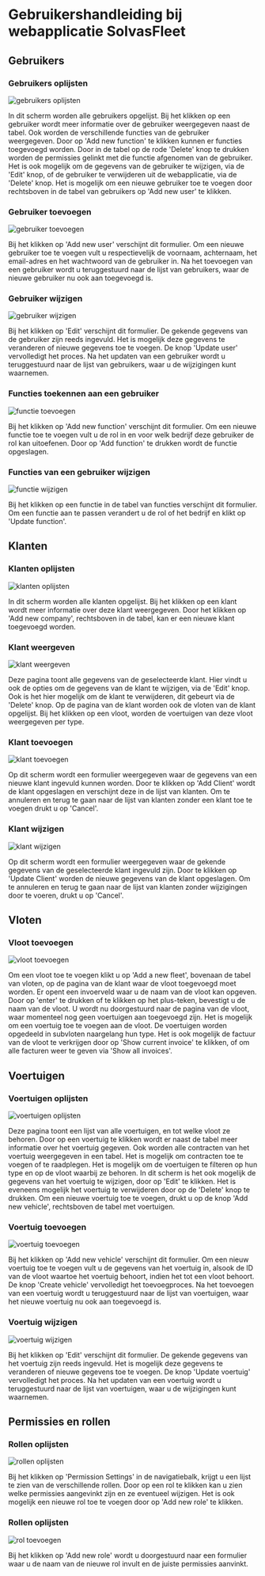 
# Gebruikershandleiding bij webapplicatie SolvasFleet

## Gebruikers

### Gebruikers oplijsten

![gebruikers oplijsten](images/user_list.png)

In dit scherm worden alle gebruikers opgelijst. Bij het klikken op een gebruiker wordt meer informatie over de gebruiker weergegeven naast de tabel. Ook worden de verschillende functies van de gebruiker weergegeven. Door op 'Add new function' te klikken kunnen er functies toegevoegd worden. Door in de tabel op de rode 'Delete' knop te drukken worden de permissies gelinkt met die functie afgenomen van de gebruiker. Het is ook mogelijk om de gegevens van de gebruiker te wijzigen, via de 'Edit' knop, of de gebruiker te verwijderen uit de webapplicatie, via de 'Delete' knop. Het is mogelijk om een nieuwe gebruiker toe te voegen door rechtsboven in de tabel van gebruikers op 'Add new user' te klikken.

### Gebruiker toevoegen

![gebruiker toevoegen](images/add_user.png)

Bij het klikken op 'Add new user' verschijnt dit formulier. Om een nieuwe gebruiker toe te voegen vult u respectievelijk de voornaam, achternaam, het email-adres en het wachtwoord van de gebruiker in. Na het toevoegen van een gebruiker wordt u teruggestuurd naar de lijst van gebruikers, waar de nieuwe gebruiker nu ook aan toegevoegd is.

### Gebruiker wijzigen

![gebruiker wijzigen](images/edit_user.png)

Bij het klikken op 'Edit' verschijnt dit formulier. De gekende gegevens van de gebruiker zijn reeds ingevuld. Het is mogelijk deze gegevens te veranderen of nieuwe gegevens toe te voegen. De knop 'Update user' vervolledigt het proces. Na het updaten van een gebruiker wordt u teruggestuurd naar de lijst van gebruikers, waar u de wijzigingen kunt waarnemen.

### Functies toekennen aan een gebruiker

![functie toevoegen](images/add_function.png)

Bij het klikken op 'Add new function' verschijnt dit formulier. Om een nieuwe functie toe te voegen vult u de rol in en voor welk bedrijf deze gebruiker de rol kan uitoefenen. Door op 'Add function' te drukken wordt de functie opgeslagen.

### Functies van een gebruiker wijzigen

![functie wijzigen](images/edit_function.png)

Bij het klikken op een functie in de tabel van functies verschijnt dit formulier. Om een functie aan te passen verandert u de rol of het bedrijf en klikt op 'Update function'.

## Klanten

### Klanten oplijsten

![klanten oplijsten](images/list_clients.png)

In dit scherm worden alle klanten opgelijst. Bij het klikken op een klant wordt meer informatie over deze klant weergegeven. Door het klikken op 'Add new company', rechtsboven in de tabel, kan er een nieuwe klant toegevoegd worden.

### Klant weergeven

![klant weergeven](images/view_client.png)

Deze pagina toont alle gegevens van de geselecteerde klant. Hier vindt u ook de opties om de gegevens van de klant te wijzigen, via de 'Edit' knop. Ook is het hier mogelijk om de klant te verwijderen, dit gebeurt via de 'Delete' knop. Op de pagina van de klant worden ook de vloten van de klant opgelijst. Bij het klikken op een vloot, worden de voertuigen van deze vloot weergegeven per type.

### Klant toevoegen

![klant toevoegen](images/add_client.png)

Op dit scherm wordt een formulier weergegeven waar de gegevens van een nieuwe klant ingevuld kunnen worden. Door te klikken op 'Add Client' wordt de klant opgeslagen en verschijnt deze in de lijst van klanten. Om te annuleren en terug te gaan naar de lijst van klanten zonder een klant toe te voegen drukt u op 'Cancel'.

### Klant wijzigen

![klant wijzigen](images/update_client.png)

Op dit scherm wordt een formulier weergegeven waar de gekende gegevens van de geselecteerde klant ingevuld zijn. Door te klikken op 'Update Client' worden de nieuwe gegevens van de klant opgeslagen. Om te annuleren en terug te gaan naar de lijst van klanten zonder wijzigingen door te voeren, drukt u op 'Cancel'.

## Vloten

### Vloot toevoegen

![vloot toevoegen](images/add_fleet.png)

Om een vloot toe te voegen klikt u op 'Add a new fleet', bovenaan de tabel van vloten, op de pagina van de klant waar de vloot toegevoegd moet worden. Er opent een invoerveld waar u de naam van de vloot kan opgeven. Door op 'enter' te drukken of te klikken op het plus-teken, bevestigt u de naam van de vloot. U wordt nu doorgestuurd naar de pagina van de vloot, waar momenteel nog geen voertuigen aan toegevoegd zijn. Het is mogelijk om een voertuig toe te voegen aan de vloot. De voertuigen worden opgedeeld in subvloten naargelang hun type. Het is ook mogelijk de factuur van de vloot te verkrijgen door op 'Show current invoice' te klikken, of om alle facturen weer te geven via 'Show all invoices'.


## Voertuigen

### Voertuigen oplijsten

![voertuigen oplijsten](images/list_vehicles.png)

Deze pagina toont een lijst van alle voertuigen, en tot welke vloot ze behoren. Door op een voertuig te klikken wordt er naast de tabel meer informatie over het voertuig gegeven. Ook worden alle contracten van het voertuig weergegeven in een tabel. Het is mogelijk om contracten toe te voegen of te raadplegen. Het is mogelijk om de voertuigen te filteren op hun type en op de vloot waarbij ze behoren. In dit scherm is het ook mogelijk de gegevens van het voertuig te wijzigen, door op 'Edit' te klikken. Het is eveneens mogelijk het voertuig te verwijderen door op de 'Delete' knop te drukken. Om een nieuwe voertuig toe te voegen, drukt u op de knop 'Add new vehicle', rechtsboven de tabel met voertuigen.

### Voertuig toevoegen

![voertuig toevoegen](images/add_vehicle.png)

Bij het klikken op 'Add new vehicle' verschijnt dit formulier. Om een nieuw voertuig toe te voegen vult u de gegevens van het voertuig in, alsook de ID van de vloot waartoe het voertuig behoort, indien het tot een vloot behoort. De knop 'Create vehicle' vervolledigt het toevoegproces. Na het toevoegen van een voertuig wordt u teruggestuurd naar de lijst van voertuigen, waar het nieuwe voertuig nu ook aan toegevoegd is.

### Voertuig wijzigen

![voertuig wijzigen](images/update_vehicle.png)

Bij het klikken op 'Edit' verschijnt dit formulier. De gekende gegevens van het voertuig zijn reeds ingevuld. Het is mogelijk deze gegevens te veranderen of nieuwe gegevens toe te voegen. De knop 'Update voertuig' vervolledigt het proces. Na het updaten van een voertuig wordt u teruggestuurd naar de lijst van voertuigen, waar u de wijzigingen kunt waarnemen.

## Permissies en rollen 

### Rollen oplijsten

![rollen oplijsten](images/list_roles.png)

Bij het klikken op 'Permission Settings' in de navigatiebalk, krijgt u een lijst te zien van de verschillende rollen. Door op een rol te klikken kan u zien welke permissies aangevinkt zijn en ze eventueel wijzigen. Het is ook mogelijk een nieuwe rol toe te voegen door op 'Add new role' te klikken.


### Rollen oplijsten

![rol toevoegen](images/add_role.png)

Bij het klikken op 'Add new role' wordt u doorgestuurd naar een formulier waar u de naam van de nieuwe rol invult en de juiste permissies aanvinkt.



